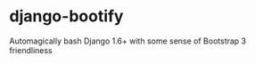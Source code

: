 django-bootify
==============

Automagically bash Django 1.6+ with some sense of Bootstrap 3 friendliness
